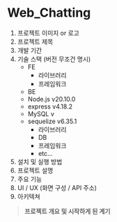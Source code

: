 # Web_Chatting
1. 프로젝트 이미지 or 로고
2. 프로젝트 제목
3. 개발 기간
4. 기술 스택 (버전 무조건 명시)
     - FE
       - 라이브러리
       - 프레임워크
     - BE
      - Node.js v20.10.0
      - express v4.18.2
      - MySQL v
      - sequelize v6.35.1
         - 라이브러리
         - DB
         - 프레임워크
         - etc...
5. 설치 및 실행 방법
6. 프로젝트 설명
7. 주요 기능
8. UI / UX (화면 구성 / API 주소)
9. 아키텍쳐
> **프로젝트 개요 및 시작하게 된 계기**

